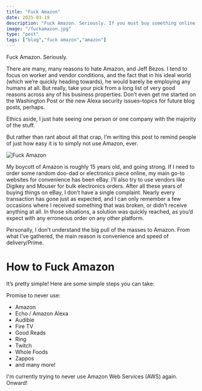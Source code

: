 ```yaml
---
title: "Fuck Amazon"
date: 2025-03-19
description: "Fuck Amazon. Seriously. If you must buy something online, buy it elsewhere. It's really quite easy to do!"
image: "/fuckamazon.jpg"
type: "post"
tags: ["blog","fuck amazon","amazon"]
---
```


Fuck Amazon. Seriously. 

There are many, many reasons to hate Amazon, and Jeff Bezos. I tend to focus on worker and vendor conditions, and the fact that in his ideal world (which we’re quickly heading towards), he would barely be employing any humans at all.  But really, take your pick from a long list of very good reasons across any of his business properties. Don’t even get me started on the Washington Post or the new Alexa security issues–topics for future blog posts, perhaps. 

Ethics aside, I just hate seeing one person or one company with the majority of the stuff.

But rather than rant about all that crap, I’m writing this post to remind people of just how easy it is to simply not use Amazon, ever. 

![Fuck Amazon](/posts/fuckamazon/fuckamazon.jpg)

My boycott of Amazon is roughly 15 years old, and going strong. If I need to order some random doo-dad or electronics piece online, my main go-to websites for convenience has been eBay. I’ll also try to use vendors like Digikey and Mouser for bulk electronics orders. After all these years of buying things on eBay, I don’t have a single complaint. Nearly every transaction has gone just as expected, and I can only remember a few occasions where I received something that was broken, or didn’t receive anything at all. In those situations, a solution was quickly reached, as you’d expect with any erroneous order on any other platform.

Personally, I don’t understand the big pull of the masses to Amazon. From what I’ve gathered, the main reason is convenience and speed of delivery/Prime. 

# How to Fuck Amazon

It’s pretty simple! Here are some simple steps you can take:

Promise to never use:

- Amazon
- Echo / Amazon Alexa 
- Audible
- Fire TV
- Good Reads
- Ring
- Twitch
- Whole Foods
- Zappos
- and many more!

I'm currently trying to never use Amazon Web Services (AWS) again. Onward! 
